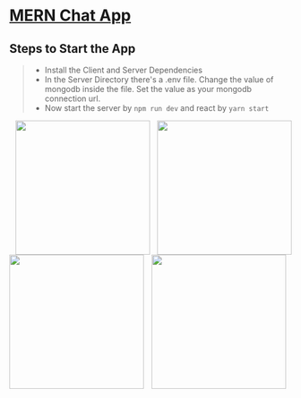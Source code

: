# [MERN Chat App](https://mern-chat-web-app.netlify.app/ "Full-stack MERN Chat App")

<!-- ![MERNChatDemo2](https://user-images.githubusercontent.com/72202929/206854586-db3048d3-b07d-4453-9f86-882dbc9c1854.png) -->
<!-- ![MERNChatDemo1](https://user-images.githubusercontent.com/72202929/206854565-933d7407-0905-4fef-b23f-2862b171e94e.png) -->
<!-- ![MERNChatDemo4](https://user-images.githubusercontent.com/72202929/206854606-5925d006-a7cf-4344-9372-07d5fbf3d1e9.png) -->
<!-- ![MERNChatDemo3](https://user-images.githubusercontent.com/72202929/206854594-26d0fe49-814f-445b-8c9d-f31bbb3f07d3.png) -->

## Steps to Start the App
> - Install the Client and Server Dependencies
> - In the Server Directory there's a .env file. Change the value of mongodb inside the file. Set the value as your mongodb connection url.
> - Now start the server by `npm run dev` and react by `yarn start`


<div align="center" gap="10">
  <img src="https://user-images.githubusercontent.com/72202929/206854565-933d7407-0905-4fef-b23f-2862b171e94e.png" height="240" align="center" />
  <img src="https://user-images.githubusercontent.com/72202929/206854606-5925d006-a7cf-4344-9372-07d5fbf3d1e9.png" height="240" align="right" />
  <img src="https://user-images.githubusercontent.com/72202929/206854594-26d0fe49-814f-445b-8c9d-f31bbb3f07d3.png" height="240" align="left" />
  <img src="https://user-images.githubusercontent.com/72202929/206854586-db3048d3-b07d-4453-9f86-882dbc9c1854.png" height="240" align="center" />
</div>
